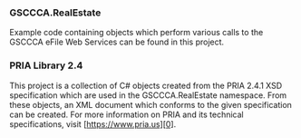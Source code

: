 ### GSCCCA.RealEstate
Example code containing objects which perform various calls to the GSCCCA eFile Web Services can be found in this project.

### PRIA Library 2.4
This project is a collection of C# objects created from the PRIA 2.4.1 XSD specification which are used in the GSCCCA.RealEstate namespace. From these objects, an XML document which conforms to the given specification can be created. For more information on PRIA and its technical specifications, visit [https://www.pria.us][0].

[0]: https://www.pria.us
